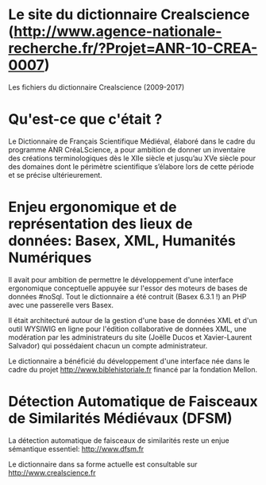 # Le site du dictionnaire Crealscience (http://www.agence-nationale-recherche.fr/?Projet=ANR-10-CREA-0007)
Les fichiers du dictionnaire Crealscience (2009-2017)

# Qu'est-ce que c'était ?

Le Dictionnaire de Français Scientifique Médiéval, élaboré dans le cadre du programme ANR CréaLScience, a pour ambition de donner un inventaire des créations terminologiques dès le XIIe siècle et jusqu’au XVe siècle pour des domaines dont le périmètre scientifique s’élabore lors de cette période et se précise ultérieurement.

# Enjeu ergonomique et de représentation des lieux de données: Basex, XML, Humanités Numériques 

Il avait pour ambition de permettre le développement d'une interface ergonomique conceptuelle appuyée sur l'essor des moteurs de bases de données #noSql. Tout le dictionnaire a été contruit (Basex 6.3.1 !) an PHP avec une passerelle vers Basex.

Il était architecturé autour de la gestion d'une base de données XML et d'un outil WYSIWIG en ligne pour l'édition collaborative de données XML, une modération par les administrateurs du site (Joëlle Ducos et Xavier-Laurent Salvador) qui possédaient chacun un compte administrateur.

Le dictionnaire a bénéficié du développement d'une interface née dans le cadre du projet http://www.biblehistoriale.fr financé par la fondation Mellon. 

# Détection Automatique de Faisceaux de Similarités Médiévaux (DFSM)

La détection automatique de faisceaux de similarités reste un enjue sémantique essentiel: http://www.dfsm.fr

Le dictionnaire dans sa forme actuelle est consultable sur http://www.crealscience.fr

